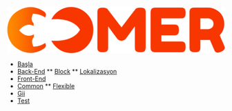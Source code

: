 ![](assets/logo.png)
* [Başla](/)
*   [Back-End](backend.md)
**   [Block](block.md)
**   [Lokalizasyon](localization.md)
*   [Front-End](frontend.md)
*   [Common](common.md)
**   [Flexible](flexible.md)
*   [Gii](gii.md)
*   [Test](test.md)



